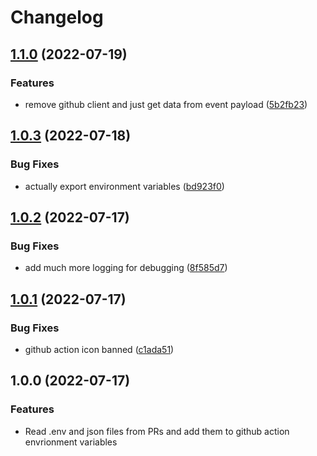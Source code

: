 # Changelog

## [1.1.0](https://github.com/EchelonFour/pr-parser/compare/v1.0.3...v1.1.0) (2022-07-19)


### Features

* remove github client and just get data from event payload ([5b2fb23](https://github.com/EchelonFour/pr-parser/commit/5b2fb233749742ed2ff78ab6fd4583c86f93d7b7))

## [1.0.3](https://github.com/EchelonFour/pr-parser/compare/v1.0.2...v1.0.3) (2022-07-18)


### Bug Fixes

* actually export environment variables ([bd923f0](https://github.com/EchelonFour/pr-parser/commit/bd923f08bf28c9f05d81d5bac5c675dc8e35dd4b))

## [1.0.2](https://github.com/EchelonFour/pr-parser/compare/v1.0.1...v1.0.2) (2022-07-17)


### Bug Fixes

* add much more logging for debugging ([8f585d7](https://github.com/EchelonFour/pr-parser/commit/8f585d7c5a5118f2afcd70ea742f60de842c5181))

## [1.0.1](https://github.com/EchelonFour/pr-parser/compare/v1.0.0...v1.0.1) (2022-07-17)


### Bug Fixes

* github action icon banned ([c1ada51](https://github.com/EchelonFour/pr-parser/commit/c1ada5130710648c8efd25c60d6dcd0d674f7d41))

## 1.0.0 (2022-07-17)


### Features

* Read .env and json files from PRs and add them to github action envrionment variables
